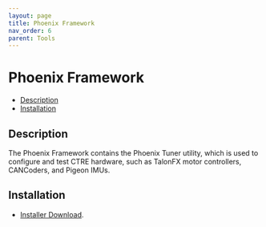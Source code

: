 ```yaml
---
layout: page
title: Phoenix Framework
nav_order: 6
parent: Tools
---
```


# Phoenix Framework

* [Description](#description)
* [Installation](#installation)

## Description
The Phoenix Framework contains the Phoenix Tuner utility, which is used to configure and test CTRE hardware, such as TalonFX motor controllers, CANCoders, and Pigeon IMUs.

## Installation
* [Installer Download](https://store.ctr-electronics.com/software/).